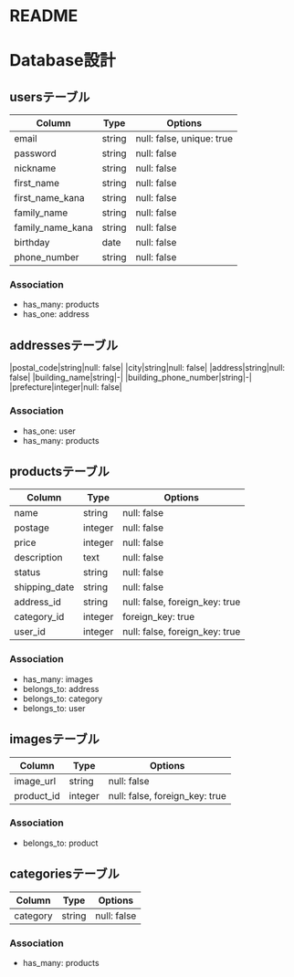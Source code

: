 # README


# Database設計


## usersテーブル

|Column|Type|Options|
|------|----|-------|
|email|string|null: false, unique: true|
|password|string|null: false|
|nickname|string|null: false|
|first_name|string|null: false|
|first_name_kana|string|null: false|
|family_name|string|null: false|
|family_name_kana|string|null: false|
|birthday|date|null: false|
|phone_number|string|null: false|

### Association
- has_many: products
- has_one: address


## addressesテーブル

|postal_code|string|null: false|
|city|string|null: false|
|address|string|null: false|
|building_name|string|-|
|building_phone_number|string|-|
|prefecture|integer|null: false|

### Association
- has_one: user
- has_many: products



## productsテーブル

|Column|Type|Options|
|------|----|-------|
|name|string|null: false|
|postage|integer|null: false|
|price|integer|null: false|
|description|text|null: false|
|status|string|null: false|
|shipping_date|string|null: false|
|address_id|string|null: false, foreign_key: true|
|category_id|integer|foreign_key: true|
|user_id|integer|null: false, foreign_key: true|


### Association
- has_many: images
- belongs_to: address
- belongs_to: category
- belongs_to: user


## imagesテーブル

|Column|Type|Options|
|------|----|-------|
|image_url|string|null: false|
|product_id|integer|null: false, foreign_key: true|


### Association
- belongs_to: product


## categoriesテーブル

|Column|Type|Options|
|------|----|-------|
|category|string|null: false|

### Association
- has_many: products
